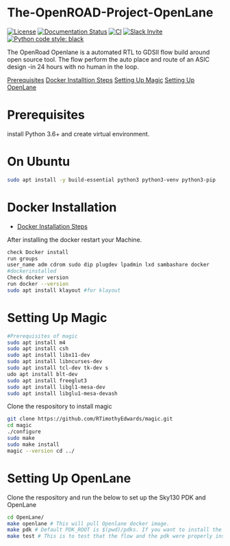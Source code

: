 # The-OpenROAD-Project-OpenLane
[![License](https://img.shields.io/badge/License-Apache%202.0-blue.svg)](https://opensource.org/licenses/Apache-2.0) [![Documentation Status](https://readthedocs.org/projects/openlane/badge/?version=latest)](https://openlane.readthedocs.io/) [![CI](https://github.com/The-OpenROAD-Project/OpenLane/workflows/CI/badge.svg?branch=master)](#) [![Slack Invite](https://img.shields.io/badge/Community-Skywater%20PDK%20Slack-ff69b4?logo=slack)](https://invite.skywater.tools) [![Python code style: black](https://img.shields.io/badge/python%20code%20style-black-000000.svg)](https://github.com/psf/black)


The OpenRoad Openlane is a automated RTL to GDSII flow build around open source tool. The flow perform the auto place and route of an ASIC design -in 24 hours with no human in the loop.

[Prerequisites](#prerequisites)
[Docker Installtion Steps](#docker_Installation)
[Setting Up Magic](#setting-up-Magic)
[Setting Up OpenLane](#setting-up-OpenLane)
# Prerequisites

install Python 3.6+ and create virtual environment.
# On Ubuntu
```bash 
sudo apt install -y build-essential python3 python3-venv python3-pip
```
# Docker Installation
- [Docker Installation Steps](https://docs.docker.com/engine/install/ubuntu/)

After installing the docker restart your Machine. 
```bash
check Docker install
run groups
user_name adm cdrom sudo dip plugdev lpadmin lxd sambashare docker 
#dockerinstalled 
Check docker version
run docker --version
sudo apt install klayout #for klayout
```
# Setting Up Magic 
```bash 
#Prerequisites of magic 
sudo apt install m4
sudo apt install csh 
sudo apt install libx11-dev 
sudo apt install libncurses-dev 
sudo apt install tcl-dev tk-dev s
udo apt install blt-dev
sudo apt install freeglut3
sudo apt install libgl1-mesa-dev
sudo apt install libglu1-mesa-devash 
```
Clone the respository to install magic 
```bash 
git clone https://github.com/RTimothyEdwards/magic.git 
cd magic
./configure 
sudo make 
sudo make install 
magic --version cd ../ 
``` 
# Setting Up OpenLane
Clone the respository and run the below to set up the Sky130 PDK and OpenLane 
```bash git clone https://github.com/The-OpenROAD-Project/OpenLane.git 
cd OpenLane/ 
make openlane # This will pull Openlane docker image. 
make pdk # Default PDK_ROOT is $(pwd)/pdks. If you want to install the PDK at a differnt location, uncomment the next line. #export PDK_ROOT=<absolute path to where skywater-pdk and open_pdks will reside>
make test # This is to test that the flow and the pdk were properly inst #This test run the design spm. Check the final generated layout at this path ../designs/spm/runs/openlane_test/results/magic/spm.gds.
```
